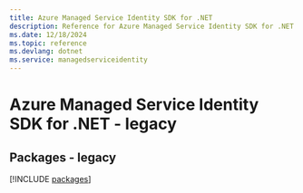 ```yaml
---
title: Azure Managed Service Identity SDK for .NET
description: Reference for Azure Managed Service Identity SDK for .NET
ms.date: 12/18/2024
ms.topic: reference
ms.devlang: dotnet
ms.service: managedserviceidentity
---
```

# Azure Managed Service Identity SDK for .NET - legacy
## Packages - legacy
[!INCLUDE [packages](managed-service-identity-index.md)]